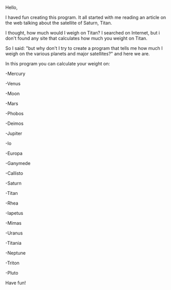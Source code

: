 Hello,

I haved fun creating this program. It all started with me reading an article on the web talking about the satellite of Saturn, Titan.

I thought, how much would I weigh on Titan? I searched on Internet, but i don't found any site that calculates how much you weight on Titan.

So I said: "but why don't I try to create a program that tells me how much I weigh on the various planets and major satellites?" and here we are.

In this program you can calculate your weight on:

-Mercury

-Venus

-Moon

-Mars

-Phobos

-Deimos

-Jupiter

-Io

-Europa

-Ganymede

-Callisto

-Saturn

-Titan

-Rhea

-Iapetus

-Mimas

-Uranus

-Titania

-Neptune

-Triton

-Pluto

Have fun!